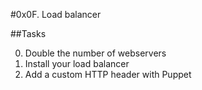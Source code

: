 #0x0F. Load balancer

##Tasks

0. Double the number of webservers
1. Install your load balancer
2. Add a custom HTTP header with Puppet
